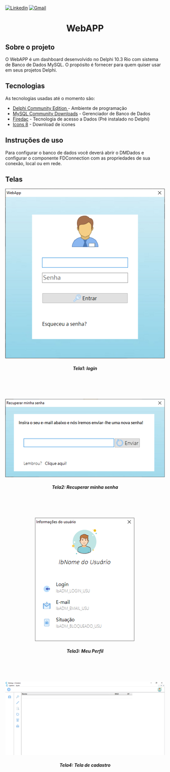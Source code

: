 [![Linkedin](https://img.shields.io/badge/LinkedIn-blue?style=for-the-badge&logo=Linkedin)](https://www.linkedin.com/in/clodoaldo-ribeiro-2a3049a6/) [![Gmail](https://img.shields.io/badge/-Gmail-c14438?style=for-the-badge&logo=Gmail&logoColor=white&link=mailto:clodoribeiro38@gmail.com)](mailto:clodoribeiro38@gmail.com)


<h1 align="center">WebAPP</h1>

<!-- ABOUT THE PROJECT -->
## Sobre o projeto

O WebAPP é um dashboard desenvolvido no Delphi 10.3 Rio com sistema de Banco de Dados MySQL. O propósito é fornecer para quem quiser usar em seus projetos Delphi.

## Tecnologias
As tecnologias usadas até o momento são:

* [Delphi Community Edition ](https://www.embarcadero.com/br/products/delphi/starter) - Ambiente de programação
* [MySQL Community Downloads](https://dev.mysql.com/downloads/mysql/) - Gerenciador de Banco de Dados
* [Firedac](https://www.embarcadero.com/br/products/rad-studio/firedac) - Tecnologia de acesso a Dados (Pré instalado no Delphi)
* [Icons 8](https://icons8.com/) - Download de icones


## Instruções de uso
Para configurar o banco de dados você deverá abrir o DMDados e configurar o componente FDConnection com as propriedades de sua conexão, local ou em rede.

## Telas
<p align="center">
<img src="https://github.com/ClodoaldoRibeiro/WebApp/blob/master/login.png" alt="Proffy"/>
<h5 align="center">Tela1: login</h5>
</p>
<br /> 
<br /> 
<br /> 
<p align="center">
<img src="https://github.com/ClodoaldoRibeiro/WebApp/blob/master/recuperar_senha.png" alt="Proffy"/>
<h5 align="center">Tela2: Recuperar minha senha </h5>
</p>
<br /> 
<br /> 
<br /> 
<p align="center">
<img src="https://github.com/ClodoaldoRibeiro/WebApp/blob/master/Meu%20perfil.png" alt="Proffy"/>
<h5 align="center">Tela3: Meu Perfil </h5>
</p>
<br /> 
<br /> 
<br /> 
<p align="center">
<img src="https://github.com/ClodoaldoRibeiro/WebApp/blob/master/Dashboard-Cadastros.png" alt="Proffy"/>
<h5 align="center">Tela4: Tela de cadastro </h5>
</p>







<!-- MARKDOWN LINKS & IMAGES -->
[contributors-shield]: https://img.shields.io/github/contributors/lucasbarrossantos/vagasonline.svg?style=flat-square
[contributors-url]: https://github.com/lucasbarrossantos/vagasonline/graphs/contributors
[linkedin-shield]: https://img.shields.io/badge/-LinkedIn-black.svg?style=flat-square&logo=linkedin&colorB=555
[linkedin-url]: https://www.linkedin.com/in/clodoaldo-ribeiro-2a3049a6/
